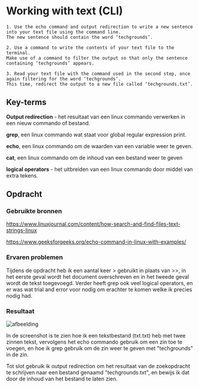 # Working with text (CLI)

    1. Use the echo command and output redirection to write a new sentence into your text file using the command line.
    The new sentence should contain the word ‘techgrounds’.
    
    2. Use a command to write the contents of your text file to the terminal.
    Make use of a command to filter the output so that only the sentence containing ‘techgrounds’ appears.
    
    3. Read your text file with the command used in the second step, once again filtering for the word ‘techgrounds’. 
    This time, redirect the output to a new file called ‘techgrounds.txt’.

## Key-terms
**Output redirection** - het resultaat van een linux commando verwerken in een nieuw commando of bestand.

**grep**, een linux commando wat staat voor global regular expression print.

**echo**, een linux commando om de waarden van een variable weer te geven.

**cat**, een linux commando om de inhoud van een bestand weer te geven

**logical operators** - het uitbreiden van een linux commando door middel van extra tekens.  

## Opdracht

### Gebruikte bronnen
https://www.linuxjournal.com/content/how-search-and-find-files-text-strings-linux

https://www.geeksforgeeks.org/echo-command-in-linux-with-examples/


### Ervaren problemen
Tijdens de opdracht heb ik een aantal keer > gebruikt in plaats van >>, in het eerste geval wordt het document overschreven en in het tweede geval wordt de tekst toegevoegd.
Verder heeft grep ook veel logical operators, en er was wat trial and error voor nodig om erachter te komen welke ik precies nodig had.

### Resultaat
![afbeelding](https://github.com/techgrounds/techgrounds-Allardyg/assets/132412310/f80f3835-673e-40ad-b943-61440ffe4d96)

In de screenshot is te zien hoe ik een tekstbestand (txt.txt) heb met twee zinnen tekst, vervolgens het echo commando gebruik om een zin toe te voegen, en hoe ik grep gebruik om de zin weer te geven met "techgrounds" in de zin.

Tot slot gebruik ik output redirection om het resultaat van de zoekopdracht te schrijven naar een bestand genaamd "techgrounds.txt", en bewijs ik dat door de inhoud van het bestand te laten zien.
